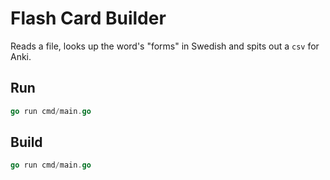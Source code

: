# Flash Card Builder

Reads a file, looks up the word's "forms" in Swedish and spits out a `csv` for Anki.

## Run

```go
go run cmd/main.go
```

## Build

```go
go run cmd/main.go
```
